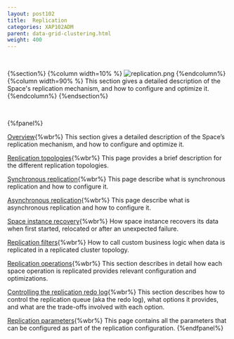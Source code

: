 ```yaml
---
layout: post102
title:  Replication
categories: XAP102ADM
parent: data-grid-clustering.html
weight: 400
---
```


<br>

{%section%}
{%column width=10% %}
![replication.png](/attachment_files/subject/replication-topology.png)
{%endcolumn%}
{%column width=90% %}
This section gives a detailed description of the Space's replication mechanism, and how to configure and optimize it.
{%endcolumn%}
{%endsection%}

<br>

{%fpanel%}

[Overview](./replication-overview.html){%wbr%}
This section gives a detailed description of the Space’s replication mechanism, and how to configure and optimize it.

[Replication topologies](./replication-topologies.html){%wbr%}
This page provides a brief description for the different replication topologies.

[Synchronous replication](./synchronous-replication.html){%wbr%}
This page describe what is synchronous replication and how to configure it.

[Asynchronous replication](./asynchronous-replication.html){%wbr%}
This page describe what is asynchronous replication and how to configure it.

[Space instance recovery](./space-instance-recovery.html){%wbr%}
How space instance recovers its data when first started, relocated or after an unexpected failure.

[Replication filters](./cluster-replication-filters.html){%wbr%}
How to call custom business logic when data is replicated in a replicated cluster topology.

[Replication operations](./replication-operations.html){%wbr%}
This section describes in detail how each space operation is replicated provides relevant configuration and optimizations.

[Controlling the replication redo log](./controlling-the-replication-redo-log.html){%wbr%}
This section describes how to control the replication queue (aka the redo log), what options it provides, and what are the trade-offs involved with each option.


[Replication parameters](./replication-parameters.html){%wbr%}
This page contains all the parameters that can be configured as part of the replication configuration.
{%endfpanel%}


















